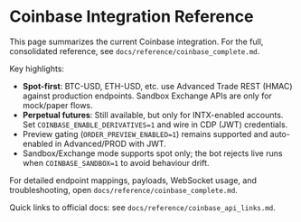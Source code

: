 # Coinbase Integration Reference

This page summarizes the current Coinbase integration. For the full, consolidated reference, see `docs/reference/coinbase_complete.md`.

Key highlights:
- **Spot-first**: BTC-USD, ETH-USD, etc. use Advanced Trade REST (HMAC) against production endpoints. Sandbox Exchange APIs are only for mock/paper flows.
- **Perpetual futures**: Still available, but only for INTX-enabled accounts. Set `COINBASE_ENABLE_DERIVATIVES=1` and wire in CDP (JWT) credentials.
- Preview gating (`ORDER_PREVIEW_ENABLED=1`) remains supported and auto-enabled in Advanced/PROD with JWT.
- Sandbox/Exchange mode supports spot only; the bot rejects live runs when `COINBASE_SANDBOX=1` to avoid behaviour drift.

For detailed endpoint mappings, payloads, WebSocket usage, and troubleshooting, open `docs/reference/coinbase_complete.md`.

Quick links to official docs: see `docs/reference/coinbase_api_links.md`.

